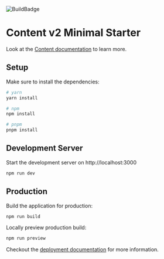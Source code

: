 ![BuildBadge](https://codebuild.us-east-1.amazonaws.com/badges?uuid=eyJlbmNyeXB0ZWREYXRhIjoiSGZRZkdlSTFpMisxcFdCK3lzcGsxa2N4K0M1UEcrK1N0ck1NZmRXNjhjVHMyMHVhaFpoVW9sb3ZZVVhGZE0zcDY2YW5LMm56M3JIOEFJODAreGVKdDkwPSIsIml2UGFyYW1ldGVyU3BlYyI6IjdVb0VaOU94Ykd3UzVMWm0iLCJtYXRlcmlhbFNldFNlcmlhbCI6MX0%3D&branch=main)

# Content v2 Minimal Starter

Look at the [Content documentation](https://content-v2.nuxtjs.org/) to learn more.

## Setup

Make sure to install the dependencies:

```bash
# yarn
yarn install

# npm
npm install

# pnpm
pnpm install
```

## Development Server

Start the development server on http://localhost:3000

```bash
npm run dev
```

## Production

Build the application for production:

```bash
npm run build
```

Locally preview production build:

```bash
npm run preview
```

Checkout the [deployment documentation](https://v3.nuxtjs.org/docs/deployment) for more information.
